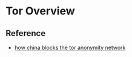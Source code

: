 # Tor Overview

## Reference

- [how china blocks the tor anonymity network](https://www.technologyreview.com/s/427413/how-china-blocks-the-tor-anonymity-network/)
